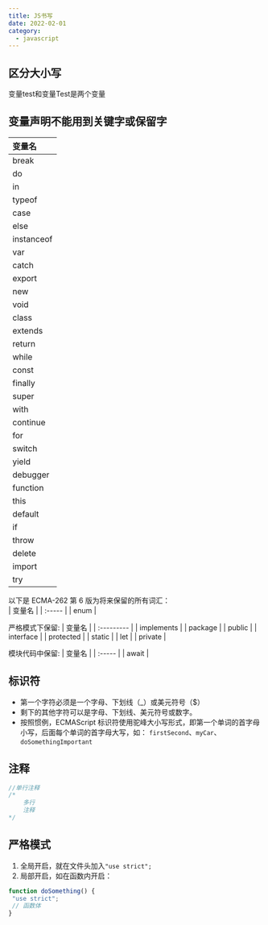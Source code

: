 ```yaml
---
title: JS书写
date: 2022-02-01
category:
  - javascript
---
```

<!-- more -->
## 区分大小写
变量test和变量Test是两个变量

## 变量声明不能用到关键字或保留字

| 变量名     |
| :--------- |
| break      |
| do         |
| in         |
| typeof     |
| case       |
| else       |
| instanceof |
| var        |
| catch      |
| export     |
| new        |
| void       |
| class      |
| extends    |
| return     |
| while      |
| const      |
| finally    |
| super      |
| with       |
| continue   |
| for        |
| switch     |
| yield      |
| debugger   |
| function   |
| this       |
| default    |
| if         |
| throw      |
| delete     |
| import     |
| try        |

以下是 ECMA-262 第 6 版为将来保留的所有词汇：  
| 变量名 |
| :----- |
| enum   |

严格模式下保留:
| 变量名     |
| :--------- |
| implements |
| package    |
| public     |
| interface  |
| protected  |
| static     |
| let        |
| private    |

模块代码中保留: 
| 变量名 |
| :----- |
| await  |

## 标识符
- 第一个字符必须是一个字母、下划线（_）或美元符号（$）
- 剩下的其他字符可以是字母、下划线、美元符号或数字。
- 按照惯例，ECMAScript 标识符使用驼峰大小写形式，即第一个单词的首字母小写，后面每个单词的首字母大写，如：
  `firstSecond`、`myCar`、`doSomethingImportant`

## 注释
```js
//单行注释
/*
    多行
    注释
*/
```

## 严格模式
1. 全局开启，就在文件头加入`"use strict";`
2. 局部开启，如在函数内开启：
```js
function doSomething() { 
 "use strict"; 
 // 函数体 
} 
```